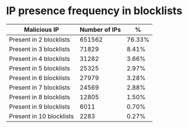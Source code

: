 # IP presence frequency in blocklists
| Malicious IP | Number of IPs | % |
|----|----|----|
| Present in 2 blocklists | 651562 | 76.33% |
| Present in 3 blocklists | 71829 | 8.41% |
| Present in 4 blocklists | 31282 | 3.66% |
| Present in 5 blocklists | 25325 | 2.97% |
| Present in 6 blocklists | 27979 | 3.28% |
| Present in 7 blocklists | 24569 | 2.88% |
| Present in 8 blocklists | 12805 | 1.50% |
| Present in 9 blocklists | 6011 | 0.70% |
| Present in 10 blocklists | 2283 | 0.27% |
